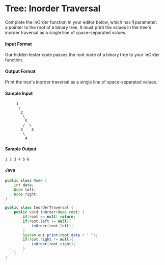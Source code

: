 # Tree: Inorder Traversal
Complete the inOrder function in your editor below, which has **1** parameter: a pointer to the root of a binary tree. It must print the values in the tree's inorder traversal as a single line of space-separated values.

#### Input Format

Our hidden tester code passes the root node of a binary tree to your inOrder function.

#### Output Format

Print the tree's inorder traversal as a single line of space-separated values.

#### Sample Input
```
     1
      \
       2
        \
         5
        /  \
       3    6
        \
         4  
```
#### Sample Output
```
1 2 3 4 5 6
``` 
#### Java
```java
public class Node {
    int data;
    Node left;
    Node right;
}

public class InorderTraversal {
    public void inOrder(Node root) {
        if(root == null) return;
        if(root.left != null){
            inOrder(root.left);
        }
        System.out.print(root.data + " ");
        if(root.right != null){
            inOrder(root.right);
        }
    }
}

```